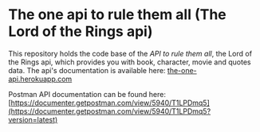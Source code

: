 # The one api to rule them all (The Lord of the Rings api)

This repository holds the code base of the *API to rule them all*, the Lord of the Rings api, which provides you with book, character, movie and quotes data. The api's documentation is available here: [the-one-api.herokuapp.com](https://the-one-api.herokuapp.com)

Postman API documentation can be found here: [https://documenter.getpostman.com/view/5940/T1LPDmq5](https://documenter.getpostman.com/view/5940/T1LPDmq5?version=latest)

